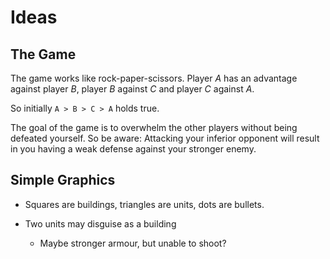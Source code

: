 # Ideas

## The Game

The game works like rock-paper-scissors. Player *A* has an advantage against 
player *B*, player *B* against *C* and player *C* against *A*.

So initially `A > B > C > A` holds true.

The goal of the game is to overwhelm the other players without being defeated
yourself. So be aware: Attacking your inferior opponent will result in you
having a weak defense against your stronger enemy.

## Simple Graphics

 * Squares are buildings, triangles are units, dots are bullets.

 * Two units may disguise as a building
    * Maybe stronger armour, but unable to shoot?

